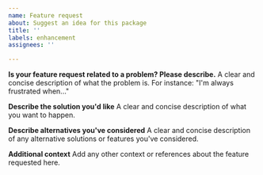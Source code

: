 ```yaml
---
name: Feature request
about: Suggest an idea for this package
title: ''
labels: enhancement
assignees: ''

---
```


**Is your feature request related to a problem? Please describe.**
A clear and concise description of what the problem is. For instance: "I'm always frustrated when..."

**Describe the solution you'd like**
A clear and concise description of what you want to happen.

**Describe alternatives you've considered**
A clear and concise description of any alternative solutions or features you've considered.

**Additional context**
Add any other context or references about the feature requested here.
